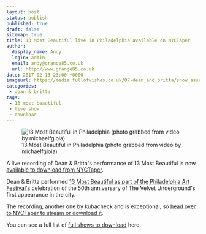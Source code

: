 ```yaml
---
layout: post
status: publish
published: true
draft: false
sitemap: true
title: 13 Most Beautiful live in Philadelphia available on NYCTaper
author:
  display_name: Andy
  login: admin
  email: andy@grange85.co.uk
  url: http://www.grange85.co.uk
date: 2017-02-13 23:00 +0000
imageurl: https://media.fullofwishes.co.uk/07-dean_and_britta/show_assets/2017-12-15/2016-12-15-dean-and-britta-13mb.jpg
categories:
 - dean & britta
tags:
 - 13 most beautiful
 - live show
 - download
---
```

<figure class="caption aligncenter"><img src="https://media.fullofwishes.co.uk/07-dean_and_britta/show_assets/2017-12-15/2016-12-15-dean-and-britta-13mb.jpg" alt="13 Most Beautiful in Philadelphia (photo grabbed from video by michaelfgioia)" /><figcaption class="caption-text">13 Most Beautiful in Philadelphia (photo grabbed from video by michaelfgioia)</figcaption></figure>
<p class="lead">A live recording of Dean & Britta's performance of 13 Most Beautiful is now <a href="http://www.nyctaper.com/2017/02/dean-and-britta-december-15-2016-philadephia/">available to download from NYCTaper</a>.</p>

<p>Dean & Britta performed <a href="https://db.fullofwishes.co.uk/dean-and-britta/shows/2016/2016-12-15-dean-and-britta-the-gershman-y-philadelphia-pa-usa/">13 Most Beautiful as part of the Philadelphia Art Festival'</a>s celebration of the 50th anniversary of The Velvet Underground's first appearance in the city.</p>

<p>The recording, another one by kubacheck and is exceptional, so <a href="http://www.nyctaper.com/2017/02/dean-and-britta-december-15-2016-philadephia/">head over to NYCTaper to stream or download it</a>.</p>

<p>You can see a full list of <a href="https://db.fullofwishes.co.uk/shows/show-downloads.html">full shows to download</a> here.</p>
